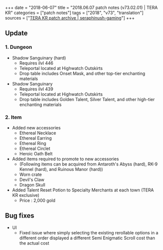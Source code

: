 +++
date = "2018-06-07"
title = "2018.06.07 patch notes (v73.02.01) | TERA KR"
categories = ["patch notes"]
tags = ["2018", "v73", "translation"]
sources = ["[TERA KR patch archive | seraphinush-gaming](/ko/patch/2018/v73-02-01)"]
+++

## Update

### **1.** Dungeon
- Shadow Sanguinary (hard)
  - Requires ilvl 446
  - Teleportal located at Highwatch Outskirts
  - Drop table includes Onset Mask, and other top-tier enchanting materials
- Shadow Sanguinary
  - Requires ilvl 439
  - Teleportal located at Highwatch Outskirts
  - Drop table includes Golden Talent, Silver Talent, and other high-tier enchanting materials

### **2.** Item
- Added new accessories
  - Ethereal Necklace
  - Ethereal Earring
  - Ethereal Ring
  - Ethereal Circlet
  - Heroic Oath Belt
- Added items required to promote to new accessories
  - (Following items can be acquired from Antaroth's Abyss (hard), RK-9 Kennel (hard), and Ruinous Manor (hard))
  - Worn crate
  - Devil's Claw
  - Dragon Skull
- Added Talent Reset Potion to Specialty Merchants at each town (TERA KR exclusive)
  - Price : 2,000 gold

## Bug fixes

- UI
  - Fixed issue where simply selecting the existing rerollable options in a different order displayed a different Semi Enigmatic Scroll cost than the actual cost
